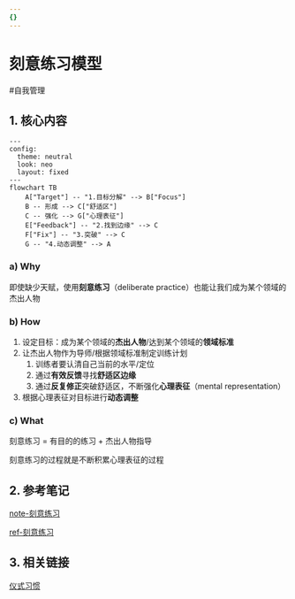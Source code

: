 ```yaml
---
{}
---
```

# 刻意练习模型

#自我管理

## 1\. 核心内容

```mermaid
---
config:
  theme: neutral
  look: neo
  layout: fixed
---
flowchart TB
    A["Target"] -- "1.目标分解" --> B["Focus"]
    B -- 形成 --> C["舒适区"]
    C -- 强化 --> G["心理表征"]
    E["Feedback"] -- "2.找到边缘" --> C
    F["Fix"] -- "3.突破" --> C
    G -- "4.动态调整" --> A
```

### a) Why

即使缺少天赋，使用**刻意练习**（deliberate practice）也能让我们成为某个领域的杰出人物

### b) How

1.  设定目标：成为某个领域的**杰出人物**/达到某个领域的**领域标准**
2.  让杰出人物作为导师/根据领域标准制定训练计划
    1.  训练者要认清自己当前的水平/定位
    2.  通过**有效反馈**寻找**舒适区边缘**
    3.  通过**反复修正**突破舒适区，不断强化**心理表征**（mental representation）
3.  根据心理表征对目标进行**动态调整**

### c) What

刻意练习 = 有目的的练习 + 杰出人物指导

刻意练习的过程就是不断积累心理表征的过程

## 2\. 参考笔记

[note-刻意练习](/docs/note-%E5%88%BB%E6%84%8F%E7%BB%83%E4%B9%A0.md "note-刻意练习")

[ref-刻意练习](/docs/ref-%E5%88%BB%E6%84%8F%E7%BB%83%E4%B9%A0.md "ref-刻意练习")

## 3\. 相关链接

[仪式习惯](/docs/card-@%E7%B2%BE%E5%8A%9B%E7%AE%A1%E7%90%86-%E7%B2%BE%E5%8A%9B%E9%87%91%E5%AD%97%E5%A1%94%E6%A8%A1%E5%9E%8B.md "仪式习惯")